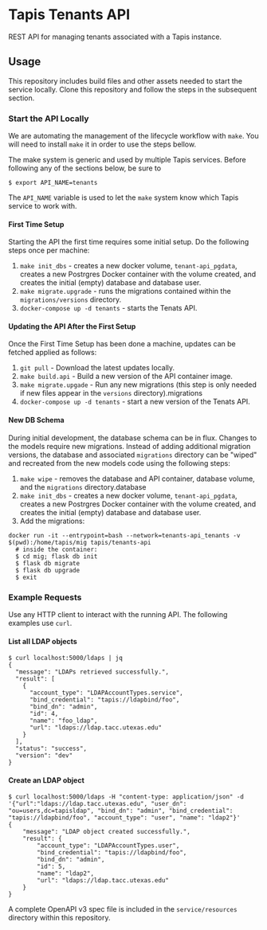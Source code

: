 # Tapis Tenants API

REST API for managing tenants associated with a Tapis instance.

## Usage
This repository includes build files and other assets needed to start the service locally. Clone this
repository and follow the steps in the subsequent section.

### Start the API Locally
We are automating the management of the lifecycle workflow with `make`. You will need to install `make` it in order
to use the steps bellow.

The make system is generic and used by multiple Tapis services. Before following any of the sections below,
be sure to

```
$ export API_NAME=tenants
```

The `API_NAME` variable is used to let the `make` system know which Tapis service to work with.


#### First Time Setup
Starting the API the first time requires some initial setup. Do the following steps once per machine:

1. `make init_dbs` - creates a new docker volume, `tenant-api_pgdata`, creates a new Postrgres
Docker container with the volume created, and creates the initial (empty) database and database user.
2. `make migrate.upgrade` - runs the migrations contained within the `migrations/versions` directory.
3. `docker-compose up -d tenants` - starts the Tenats API.

#### Updating the API After the First Setup
Once the First Time Setup has been done a machine, updates can be fetched applied as follows:

1. `git pull` - Download the latest updates locally.
2. `make build.api` - Build a new version of the API container image.
3. `make migrate.upgade` - Run any new migrations (this step is only needed if new files appear in the `versions`
directory).migrations
4. `docker-compose up -d tenants` - start a new version of the Tenats API.

#### New DB Schema
During initial development, the database schema can be in flux. Changes to the models require new migrations. Instead of
adding additional migration versions, the database and associated `migrations` directory can be "wiped" and recreated
from the new models code using the following steps:

1. `make wipe` - removes the database and API container, database volume, and the `migrations` directory.database
2. `make init_dbs` - creates a new docker volume, `tenant-api_pgdata`, creates a new Postrgres
Docker container with the volume created, and creates the initial (empty) database and database user.
3. Add the migrations:

```
docker run -it --entrypoint=bash --network=tenants-api_tenants -v $(pwd):/home/tapis/mig tapis/tenants-api
  # inside the container:
  $ cd mig; flask db init
  $ flask db migrate
  $ flask db upgrade
  $ exit
```

### Example Requests
Use any HTTP client to interact with the running API. The following examples use `curl`.

#### List all LDAP objects

```
$ curl localhost:5000/ldaps | jq
{
  "message": "LDAPs retrieved successfully.",
  "result": [
    {
      "account_type": "LDAPAccountTypes.service",
      "bind_credential": "tapis://ldapbind/foo",
      "bind_dn": "admin",
      "id": 4,
      "name": "foo_ldap",
      "url": "ldaps://ldap.tacc.utexas.edu"
    }
  ],
  "status": "success",
  "version": "dev"
}
```

#### Create an LDAP object

```
$ curl localhost:5000/ldaps -H "content-type: application/json" -d '{"url":"ldaps://ldap.tacc.utexas.edu", "user_dn": "ou=users,dc=tapisldap", "bind_dn": "admin", "bind_credential": "tapis://ldapbind/foo", "account_type": "user", "name": "ldap2"}'
{
	"message": "LDAP object created successfully.",
	"result": {
		"account_type": "LDAPAccountTypes.user",
		"bind_credential": "tapis://ldapbind/foo",
		"bind_dn": "admin",
		"id": 5,
		"name": "ldap2",
		"url": "ldaps://ldap.tacc.utexas.edu"
	}
}
```

A complete OpenAPI v3 spec file is included in the `service/resources` directory within this repository.